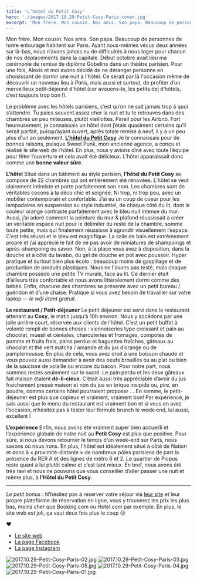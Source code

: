```yaml
---
title: 'L’hôtel du Petit Cosy'
hero: './images/2017.10.29-Petit-Cosy-Paris-cover.jpg'
excerpt: 'Mon frère. Mon cousin. Nos amis. Son papa. Beaucoup de personnes de notre entourage habitent sur Paris. Ayant nous-mêmes vécus deux années sur là-bas, nous n’avons jamais eu de difficultés à nous loger pour chacun de nos déplacements dans la capitale. Début octobre avait lieu ma cérémonie de remise de diplôme Gobelins dans un théâtre'
---
```


Mon frère. Mon cousin. Nos amis. Son papa. Beaucoup de personnes de notre entourage habitent sur Paris. Ayant nous-mêmes vécus deux années sur là-bas, nous n’avons jamais eu de difficultés à nous loger pour chacun de nos déplacements dans la capitale. Début octobre avait lieu ma cérémonie de remise de diplôme Gobelins dans un théâtre parisien. Pour une fois, Alexis et moi avons décidé de ne déranger personne en choisissant de dormir une nuit à l'hôtel. Ce serait par là l'occasion même de découvrir un nouveau lieu à _Paris_, mais aussi et surtout, de profiter d’un merveilleux petit-déjeuné d’hôtel (car avouons-le, les petits dej d’hôtels, c’est toujours trop bon !).

Le problème avec les hôtels parisiens, c’est qu’on ne sait jamais trop à quoi s’attendre. Tu paies souvent assez cher la nuit et tu te retrouves dans des chambres un peu miteuses, plutôt vieillottes. Pareil pour les Airbnb. Fort heureusement, je connaissais un hôtel dont j’étais quasiment certaine qu’il serait parfait, puisqu’ayant ouvert, après totale remise à neuf, il y a un peu plus d'un an seulement. **[L’hôtel du Petit Cosy](https://www.lepetitcosyhotel.com/)** Je le connaissais pour de bonnes raisons, puisque Sweet Punk, mon ancienne agence, a conçu et réalisé le site web de l’hôtel. En plus, nous y avions dîné avec toute l’équipe pour fêter l’ouverture et cela avait été délicieux. L’hôtel apparaissait donc comme une **bonne valeur sûre**.

**L’hôtel**
Situé dans un bâtiment au style parisien, **l’hôtel du Petit Cosy** se compose de 22 chambres qui ont entièrement été rénovées. L’hôtel se veut clairement intimiste et porte parfaitement son nom. Les chambres sont de véritables cocons à la déco chic et soignée. Ni trop, ni trop peu, avec un mobilier contemporain et confortable. J’ai eu un coup de coeur pour les lampadaires en suspension au style industriel, de chaque côté du lit, dont la couleur orange contraste parfaitement avec le bleu nuit intense du mur. Aussi, j’ai adoré comment la peinture du mur & plafond réussissait à créer un véritable espace nuit pour le délimiter du reste de la chambre, somme toute petite, mais qui finalement réussisse à agrandir visuellement l’espace. C’est très réussi et le bleu est magnifique. La salle de bain est extrêmement propre et j’ai apprécié le fait de ne pas avoir de miniatures de shampoings et après-shampoing ou savon. Non, à la place vous avez à disposition, dans la douche et à côté du lavabo, du gel de douche en pot avec poussoir. Hyper pratique et surtout bien plus écolo : beaucoup moins de gaspillage et de production de produits plastiques. Nous ne l'avons pas testé, mais chaque chambre possède une petite TV murale, face au lit. Ce dernier était d’ailleurs très confortable et nous avons littéralement dormi comme des bébés. Enfin, chacune des chambres se présente avec un petit bureau / guéridon et d’une chaise. Pratique si vous avez besoin de travailler sur votre laptop — _le wifi étant gratuit_.

**Le restaurant / Petit-déjeuner**
Le petit déjeuner est servi dans le restaurant attenant au **Cosy**, le matin jusqu’à 10h environ. Nous y accédons par une jolie arrière court, réservée aux clients de l’hôtel. C’est un petit buffet à volonté rempli de bonnes choses : viennoiseries type croissant et pain au chocolat, muesli et céréales, charcuteries et fromages, compotes de pomme et fruits frais, pains perdus et baguettes fraîches, gâteaux au chocolat et thé vert matcha / amande et du jus d’orange ou de pamplemousse. En plus de cela, vous avez droit à une boisson chaude et vous pouvez aussi demander à avoir des oeufs brouillés ou au plat ou bien de la saucisse de volaille ou encore du bacon.
Pour notre part, nous sommes restés seulement sur le sucré. Le pain perdu et les deux gâteaux fait maison étaient **dé-li-cieux**. C’était aussi très appréciable d’avoir du jus fraichement pressé maison et non du jus en brique insipide ou, pire, en poudre, comme certains hôtel pourraient proposer ... En somme, le petit-déjeuner est plus que copieux et vraiment, vraiment bon! Par expérience, je sais aussi que le menu du restaurant est vraiment bon et si vous en avez l’occasion, n’hésitez pas à tester leur formule brunch le week-end, lui aussi, excellent !

**L’expérience**
Enfin, nous avons été vraiment super bien accueilli et l’expérience globale de notre nuit au **Petit Cosy** est plus que positive. Pour sûre, si nous devons retourner le temps d’un week-end sur Paris, nous savons où nous irons. En plus, l’hôtel est idéalement situé à côté de Nation et donc à « proximité-distante » de nombreux pôles parisiens de part la présence du RER A et des lignes de métro 6 et 2. Le quartier de Picpus reste quant à lui plutôt calme et c’est tant mieux. En bref, nous avons été très ravi et nous ne pouvons que vous conseiller d’aller passer une nuit et même plus, à **l’Hôtel du Petit Cosy**.

---

_Le petit bonus_ : N’hésitez pas à reserver votre séjour via [leur site](https://www.lepetitcosyhotel.com/) et leur propre plateforme de réservation en ligne, vous y trouverez les prix les plus bas, moins cher que Booking.com ou Hotel.com par exemple. En plus, le site web est joli, ça vaut deux fois plus le coup 😉

**♥**

- [Le site web](https://www.lepetitcosyhotel.com/)
- [La page Facebook](https://www.facebook.com/LE-COSY-1182454788435263/?fref=ts/)
- [La page Instagram](https://www.instagram.com/lepetitcosyhotel/)

<gallery>
<img alt="2017.10.29-Petit-Cosy-Paris-02.jpg" src="./images/2017.10.29-Petit-Cosy-Paris-02.jpg">
<img alt="2017.10.29-Petit-Cosy-Paris-03.jpg" src="./images/2017.10.29-Petit-Cosy-Paris-03.jpg">
<img alt="2017.10.29-Petit-Cosy-Paris-05.jpg" src="./images/2017.10.29-Petit-Cosy-Paris-05.jpg">
<img alt="2017.10.29-Petit-Cosy-Paris-04.jpg" src="./images/2017.10.29-Petit-Cosy-Paris-04.jpg">
<img alt="2017.10.29-Petit-Cosy-Paris-01.jpg" src="./images/2017.10.29-Petit-Cosy-Paris-01.jpg">
</gallery>
